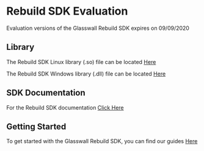 # Rebuild SDK Evaluation

Evaluation versions of the Glasswall Rebuild SDK expires on 09/09/2020

## Library

The Rebuild SDK Linux library (.so) file can be located [Here](https://github.com/filetrust/Glasswall-Rebuild-SDK-Evaluation/blob/master/Linux/Library/libglasswall.classic.so)

The Rebuild SDK Windows library (.dll) file can be located [Here](https://github.com/filetrust/Glasswall-Rebuild-SDK-Evaluation/blob/master/Windows/Library/glasswall.classic.dll)

## SDK Documentation

For the Rebuild SDK documentation [Click Here](https://github.com/filetrust/Glasswall-Rebuild-SDK-Evaluation/blob/master/sdk.documentation.pdf)

## Getting Started

To get started with the Glasswall Rebuild SDK, you can find our guides [Here](https://github.com/filetrust/Glasswall-Rebuild-SDK-Evaluation/blob/master/Getting-Started/Getting-Started.md)
